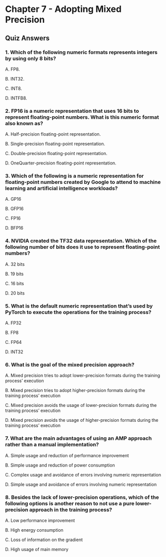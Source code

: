 # Chapter 7 - Adopting Mixed Precision

## Quiz Answers

### 1. Which of the following numeric formats represents integers by using only 8 bits?

A. FP8.

B. INT32.

C. INT8.

D. INTFB8.

### 2. FP16 is a numeric representation that uses 16 bits to represent floating-point numbers. What is this numeric format also known as?
A. Half-precision floating-point representation.

B. Single-precision floating-point representation.

C. Double-precision floating-point representation.

D. OneQuarter-precision floating-point representation.

### 3. Which of the following is a numeric representation for floating-point numbers created by Google to attend to machine learning and artificial intelligence workloads?

A. GP16

B. GFP16

C. FP16

D. BFP16

### 4. NVIDIA created the TF32 data representation. Which of the following number of bits does it use to represent floating-point numbers?

A. 32 bits

B. 19 bits

C. 16 bits

D. 20 bits

### 5. What is the default numeric representation that’s used by PyTorch to execute the operations for the training process?

A. FP32

B. FP8

C. FP64

D. INT32

### 6. What is the goal of the mixed precision approach?

A. Mixed precision tries to adopt lower-precision formats during the training process’ execution

B. Mixed precision tries to adopt higher-precision formats during the training process’ execution

C. Mixed precision avoids the usage of lower-precision formats during the training process’ execution

D. Mixed precision avoids the usage of higher-precision formats during the training process’ execution

### 7. What are the main advantages of using an AMP approach rather than a manual implementation?

A. Simple usage and reduction of performance improvement

B. Simple usage and reduction of power consumption

C. Complex usage and avoidance of errors involving numeric representation

D. Simple usage and avoidance of errors involving numeric representation

### 8. Besides the lack of lower-precision operations, which of the following options is another reason to not use a pure lower-precision approach in the training process?

A. Low performance improvement

B. High energy consumption

C. Loss of information on the gradient

D. High usage of main memory
